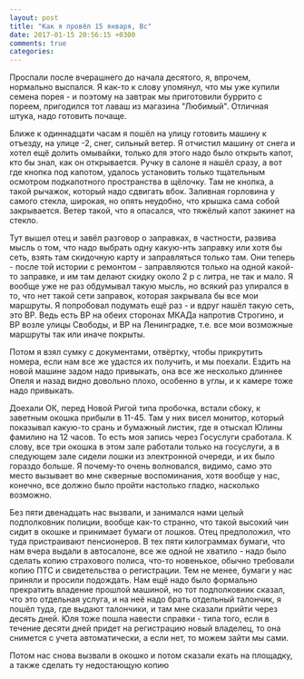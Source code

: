 ```yaml
---
layout: post
title: "Как я провёл 15 января, Вс"
date: 2017-01-15 20:56:15 +0300
comments: true
categories: 
---
```

Проспали после вчерашнего до начала десятого, я, впрочем, нормально выспался. Я как-то к слову упомянул, что мы уже купили семена порея - и поэтому на завтрак мы приготовили буррито с пореем, пригодился тот лаваш из магазина "Любимый". Отличная штука, надо готовить почаще.

Ближе к одиннадцати часам я пошёл на улицу готовить машину к отъезду, на улице -2, снег, сильный ветер. Я отчистил машину от снега и хотел ещё долить омывайки, только для этого надо было открыть капот, кто бы знал, как он открывается. Ручку в салоне я нашёл сразу, а вот где кнопка под капотом, удалось установить только тщательным осмотром подкапотного пространства в щёлочку. Там не кнопка, а такой рычажок, который надо сдвигать вбок. Заливная горловина у самого стекла, широкая, но опять неудобно, что крышка сама собой закрывается. Ветер такой, что я опасался, что тяжёлый капот закинет на стекло. 

Тут вышел отец и завёл разговор о заправках, в частности, развива мысль о том, что надо выбрать одну какую-нть заправку или хотя бы сеть, взять там скидочную карту и заправляться только там. Они теперь - после той истории с ремонтом - заправляются только на одной какой-то заправке, и им там делают скидку около 2 р с литра, не так и мало. Я вообще уже не раз обдумывал такую мысль, но всякий раз упирался в то, что нет такой сети заправок, которая закрывала бы все мои маршруты. Я попробовал подумать ещё раз - и вдруг нашёл такую сеть, это ВР. Ведь есть ВР на обеих сторонах МКАДа напротив Строгино, и ВР возле улицы Свободы, и ВР на Ленинградке, т.е. все мои возможные маршруты так или иначе покрыты.

Потом я взял сумку с документами, отвёртку, чтобы прикрутить номера, если нам все же удастся их получить, и мы поехали. Ездить на новой машине задом надо привыкать, она все же несколько длиннее Опеля и назад видно довольно плохо, особенно в углы, и к камере тоже надо привыкать.

Доехали ОК, перед Новой Ригой типа пробочка, встали сбоку, к заветным окошка прибыли в 11-45. Там у них висел монитор, который показывал какую-то срань и бумажный листик, где я отыскал Юлины фамилию на 12 часов. То есть моя запись через Госуслуги сработала. К слову, все три окошка в этом зале работали только на госуслуги, а в следующем зале сидели лошки из электронной очереди, и их было гораздо больше. Я почему-то очень волновался, видимо, само это место вызывает во мне скверные воспоминания, хотя вообще у нас, конечно, все должно было пройти настолько гладко, насколько возможно.

Без пяти двенадцать нас вызвали, и занимался нами целый подполковник полиции, вообще как-то странно, что такой высокий чин сидит в окошке и принимает бумаги от лошков. Отец предположил, что туда пристраивают пенсионеров. В тех пяти килограммах бумаги, что нам вчера выдали в автосалоне, все же одной не хватило - надо было сделать копию страхового полиса, что-то новенькое, обычно требовали копию ПТС и свидетельства о регистрации. Тем не менее, бумаги у нас приняли и просили подождать. Нам ещё надо было формально прекратить владение прошлой машиной, но тот подполковник сказал, что это отдельная услуга, и на неё надо брать отдельный талончик, я пошёл туда, где выдают талончики, и там мне сказали прийти через десять дней. Юля тоже пошла навести справки - типа того, если в течение десяти дней придет на регистрацию новый владелец, то она снимется с учета автоматически, а если нет, то можем зайти мы сами.

Потом нас снова вызвали в окошко и потом сказали ехать на площадку, а также сделать ту недостающую копию